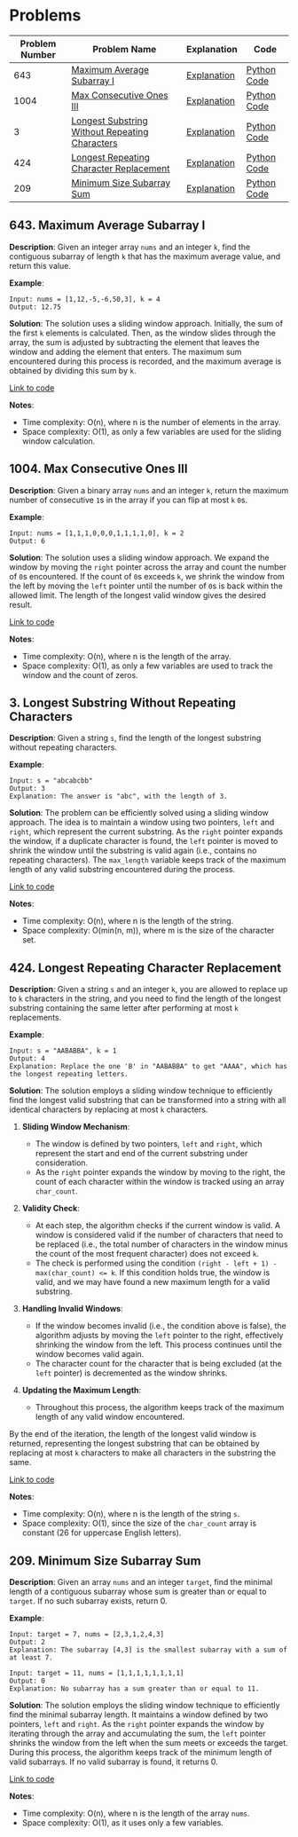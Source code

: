 # Problems

| Problem Number | Problem Name                                   | Explanation                                          | Code                                       |
|----------------|------------------------------------------------|------------------------------------------------------|--------------------------------------------|
| 643            | [Maximum Average Subarray I](#643-maximum-average-subarray-i) | [Explanation](#643-maximum-average-subarray-i)       | [Python Code](./643_maximum_average_subarray.py) |
| 1004           | [Max Consecutive Ones III](#1004-max-consecutive-ones-iii) | [Explanation](#1004-max-consecutive-ones-iii)        | [Python Code](./1004_max_consecutive_ones_iii.py) |
| 3              | [Longest Substring Without Repeating Characters](#3-longest-substring-without-repeating-characters) | [Explanation](#3-longest-substring-without-repeating-characters) | [Python Code](./003_longest_substring.py)      |
| 424            | [Longest Repeating Character Replacement](#424-longest-repeating-character-replacement) | [Explanation](#424-longest-repeating-character-replacement) | [Python Code](./424_character_replacement.py) |
| 209            | [Minimum Size Subarray Sum](#209-minimum-size-subarray-sum) | [Explanation](#209-minimum-size-subarray-sum) | [Python Code](./209_min_subarray_sum.py) |

## 643. Maximum Average Subarray I

**Description**:
Given an integer array `nums` and an integer `k`, find the contiguous subarray of length `k` that has the maximum average value, and return this value.

**Example**:
```plaintext
Input: nums = [1,12,-5,-6,50,3], k = 4
Output: 12.75
```

**Solution**:
The solution uses a sliding window approach. Initially, the sum of the first `k` elements is calculated. Then, as the window slides through the array, the sum is adjusted by subtracting the element that leaves the window and adding the element that enters. The maximum sum encountered during this process is recorded, and the maximum average is obtained by dividing this sum by `k`.

[Link to code](./643_maximum_average_subarray.py)

**Notes**:
- Time complexity: O(n), where n is the number of elements in the array.
- Space complexity: O(1), as only a few variables are used for the sliding window calculation.

## 1004. Max Consecutive Ones III

**Description**:
Given a binary array `nums` and an integer `k`, return the maximum number of consecutive `1`s in the array if you can flip at most `k` `0`s.

**Example**:
```plaintext
Input: nums = [1,1,1,0,0,0,1,1,1,1,0], k = 2
Output: 6
```

**Solution**:
The solution uses a sliding window approach. We expand the window by moving the `right` pointer across the array and count the number of `0`s encountered. If the count of `0`s exceeds `k`, we shrink the window from the left by moving the `left` pointer until the number of `0`s is back within the allowed limit. The length of the longest valid window gives the desired result.

[Link to code](./1004_max_consecutive_ones_iii.py)

**Notes**:
- Time complexity: O(n), where n is the length of the array.
- Space complexity: O(1), as only a few variables are used to track the window and the count of zeros.

## 3. Longest Substring Without Repeating Characters

**Description**:
Given a string `s`, find the length of the longest substring without repeating characters.

**Example**:
```plaintext
Input: s = "abcabcbb"
Output: 3
Explanation: The answer is "abc", with the length of 3.
```

**Solution**:
The problem can be efficiently solved using a sliding window approach. The idea is to maintain a window using two pointers, `left` and `right`, which represent the current substring. As the `right` pointer expands the window, if a duplicate character is found, the `left` pointer is moved to shrink the window until the substring is valid again (i.e., contains no repeating characters). The `max_length` variable keeps track of the maximum length of any valid substring encountered during the process.

[Link to code](./003_longest_substring.py)

**Notes**:
- Time complexity: O(n), where n is the length of the string.
- Space complexity: O(min(n, m)), where m is the size of the character set.

## 424. Longest Repeating Character Replacement

**Description**:
Given a string `s` and an integer `k`, you are allowed to replace up to `k` characters in the string, and you need to find the length of the longest substring containing the same letter after performing at most `k` replacements.

**Example**:
```plaintext
Input: s = "AABABBA", k = 1
Output: 4
Explanation: Replace the one 'B' in "AABABBA" to get "AAAA", which has the longest repeating letters.
```

**Solution**:
The solution employs a sliding window technique to efficiently find the longest valid substring that can be transformed into a string with all identical characters by replacing at most `k` characters.

1. **Sliding Window Mechanism**:
   - The window is defined by two pointers, `left` and `right`, which represent the start and end of the current substring under consideration.
   - As the `right` pointer expands the window by moving to the right, the count of each character within the window is tracked using an array `char_count`.

2. **Validity Check**:
   - At each step, the algorithm checks if the current window is valid. A window is considered valid if the number of characters that need to be replaced (i.e., the total number of characters in the window minus the count of the most frequent character) does not exceed `k`.
   - The check is performed using the condition `(right - left + 1) - max(char_count) <= k`. If this condition holds true, the window is valid, and we may have found a new maximum length for a valid substring.

3. **Handling Invalid Windows**:
   - If the window becomes invalid (i.e., the condition above is false), the algorithm adjusts by moving the `left` pointer to the right, effectively shrinking the window from the left. This process continues until the window becomes valid again.
   - The character count for the character that is being excluded (at the `left` pointer) is decremented as the window shrinks.

4. **Updating the Maximum Length**:
   - Throughout this process, the algorithm keeps track of the maximum length of any valid window encountered.

By the end of the iteration, the length of the longest valid window is returned, representing the longest substring that can be obtained by replacing at most `k` characters to make all characters in the substring the same.

[Link to code](./424_character_replacement.py)

**Notes**:
- Time complexity: O(n), where n is the length of the string `s`.
- Space complexity: O(1), since the size of the `char_count` array is constant (26 for uppercase English letters).

## 209. Minimum Size Subarray Sum

**Description**:
Given an array `nums` and an integer `target`, find the minimal length of a contiguous subarray whose sum is greater than or equal to `target`. If no such subarray exists, return 0.

**Example**:
```plaintext
Input: target = 7, nums = [2,3,1,2,4,3]
Output: 2
Explanation: The subarray [4,3] is the smallest subarray with a sum of at least 7.

Input: target = 11, nums = [1,1,1,1,1,1,1,1]
Output: 0
Explanation: No subarray has a sum greater than or equal to 11.
```

**Solution**:
The solution employs the sliding window technique to efficiently find the minimal subarray length. It maintains a window defined by two pointers, `left` and `right`. As the `right` pointer expands the window by iterating through the array and accumulating the sum, the `left` pointer shrinks the window from the left when the sum meets or exceeds the target. During this process, the algorithm keeps track of the minimum length of valid subarrays. If no valid subarray is found, it returns 0.

[Link to code](./209_min_subarray_sum.py)

**Notes**:
- Time complexity: O(n), where n is the length of the array `nums`.
- Space complexity: O(1), as it uses only a few variables.